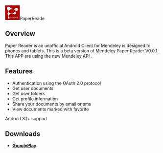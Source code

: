 
![Logo](https://github.com/PedroLourenco/MendeleyPaperReader/blob/Release2/MendeleyPaperReader/res/drawable-hdpi/icon_mendeley48_48.png)PaperReade


## Overview
Paper Reader is an unofficial Android Client for Mendeley is designed to phones and tablets. This is a beta version of Mendeley Paper Reader V0.0.1.
This APP are using the new Mendeley API .

##  Features
- Authentication using the OAuth 2.0 protocol
- Get user documents
- Get user folders
- Get profile information
- Share your documents by email or sms
- View documents marked with favorite

Android 3.1+ support

##  Downloads

* **[GooglePlay](https://play.google.com/store/apps/details?id=com.mendeleypaperreader&hl=pt_PT)**
